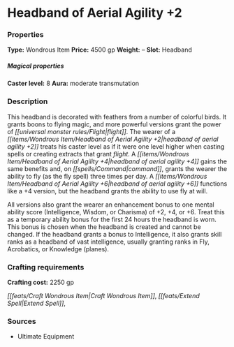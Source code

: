﻿---
Title: "Headband of Aerial Agility +2"
Type: "Wondrous Item"
Price: "4500 gp"
Weight: "–"
Slot: "Headband"
Caster level: "8"
Aura: "moderate transmutation"
Description: |
  "This headband is decorated with feathers from a number of colorful birds. It grants boons to flying magic, and more powerful versions grant the power of flight. The wearer of a _headband of aerial agility +2_ treats his caster level as if it were one level higher when casting spells or creating extracts that grant flight. A _headband of aerial agility +4_ gains the same benefits and, on command, grants the wearer the ability to fly (as the _fly_ spell) three times per day. A _headband of aerial agility +6_ functions like a +4 version, but the headband grants the ability to use _fly_ at will.
  All versions also grant the wearer an enhancement bonus to one mental ability score (Intelligence, Wisdom, or Charisma) of +2, +4, or +6. Treat this as a temporary ability bonus for the first 24 hours the headband is worn. This bonus is chosen when the headband is created and cannot be changed. If the headband grants a bonus to Intelligence, it also grants skill ranks as a _headband of vast intelligence_, usually granting ranks in Fly, Acrobatics, or Knowledge (planes)."
Crafting cost: "2250 gp"
Sources: "['Ultimate Equipment']"
---

# Headband of Aerial Agility +2

### Properties

**Type:** Wondrous Item **Price:** 4500 gp **Weight:** – **Slot:** Headband

##### Magical properties

**Caster level:** 8 **Aura:** moderate transmutation

### Description

This headband is decorated with feathers from a number of colorful birds. It grants boons to flying magic, and more powerful versions grant the power of _[[universal monster rules/Flight|flight]]_. The wearer of a _[[items/Wondrous Item/Headband of Aerial Agility +2|headband of aerial agility +2]]_ treats his caster level as if it were one level higher when casting spells or creating extracts that grant _flight_. A _[[items/Wondrous Item/Headband of Aerial Agility +4|headband of aerial agility +4]]_ gains the same benefits and, on _[[spells/Command|command]]_, grants the wearer the ability to fly (as the fly spell) three times per day. A _[[items/Wondrous Item/Headband of Aerial Agility +6|headband of aerial agility +6]]_ functions like a +4 version, but the headband grants the ability to use fly at will.

All versions also grant the wearer an enhancement bonus to one mental ability score (Intelligence, Wisdom, or Charisma) of +2, +4, or +6. Treat this as a temporary ability bonus for the first 24 hours the headband is worn. This bonus is chosen when the headband is created and cannot be changed. If the headband grants a bonus to Intelligence, it also grants skill ranks as a headband of vast intelligence, usually granting ranks in Fly, Acrobatics, or Knowledge (planes).

### Crafting requirements

**Crafting cost:** 2250 gp

_[[feats/Craft Wondrous Item|Craft Wondrous Item]]_, _[[feats/Extend Spell|Extend Spell]]_,

### Sources

* Ultimate Equipment